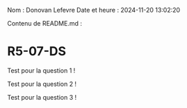Nom : Donovan Lefevre
Date et heure : 2024-11-20 13:02:20

Contenu de README.md :
# R5-07-DS

Test pour la question 1 !

Test pour la question 2 !

Test pour la question 3 !
